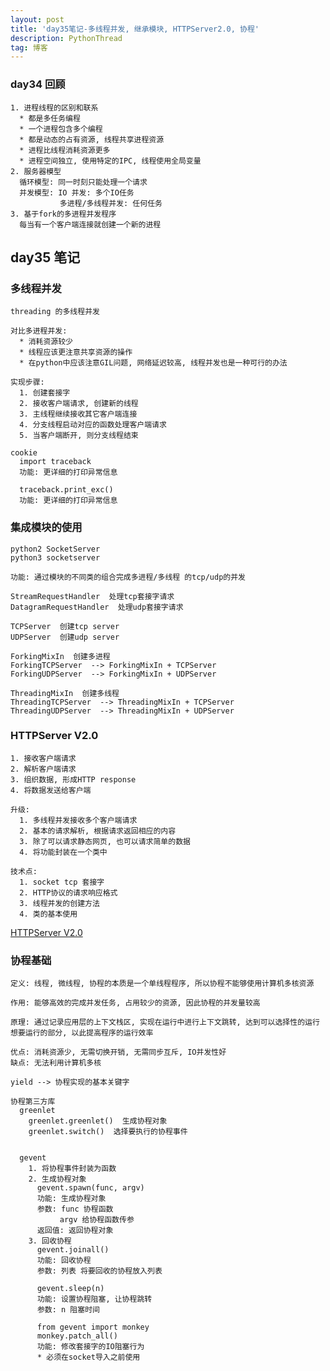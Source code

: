 ```yaml
---
layout: post
title: 'day35笔记-多线程并发, 继承模块, HTTPServer2.0, 协程'
description: PythonThread
tag: 博客
---   
```

### day34 回顾
    1. 进程线程的区别和联系
      * 都是多任务编程
      * 一个进程包含多个编程
      * 都是动态的占有资源, 线程共享进程资源
      * 进程比线程消耗资源更多
      * 进程空间独立, 使用特定的IPC, 线程使用全局变量
    2. 服务器模型
      循环模型: 同一时刻只能处理一个请求
      并发模型: IO 并发: 多个IO任务
               多进程/多线程并发: 任何任务
    3. 基于fork的多进程并发程序
      每当有一个客户端连接就创建一个新的进程

## day35 笔记
### 多线程并发
    threading 的多线程并发

    对比多进程并发:
      * 消耗资源较少
      * 线程应该更注意共享资源的操作
      * 在python中应该注意GIL问题, 网络延迟较高, 线程并发也是一种可行的办法

    实现步骤:
      1. 创建套接字
      2. 接收客户端请求, 创建新的线程
      3. 主线程继续接收其它客户端连接
      4. 分支线程启动对应的函数处理客户端请求
      5. 当客户端断开, 则分支线程结束

    cookie
      import traceback
      功能: 更详细的打印异常信息

      traceback.print_exc()
      功能: 更详细的打印异常信息

### 集成模块的使用
    python2 SocketServer
    python3 socketserver

    功能: 通过模块的不同类的组合完成多进程/多线程 的tcp/udp的并发

    StreamRequestHandler  处理tcp套接字请求
    DatagramRequestHandler  处理udp套接字请求

    TCPServer  创建tcp server
    UDPServer  创建udp server

    ForkingMixIn  创建多进程
    ForkingTCPServer  --> ForkingMixIn + TCPServer
    ForkingUDPServer  --> ForkingMixIn + UDPServer

    ThreadingMixIn  创建多线程
    ThreadingTCPServer  --> ThreadingMixIn + TCPServer
    ThreadingUDPServer  --> ThreadingMixIn + UDPServer

### HTTPServer V2.0
    1. 接收客户端请求
    2. 解析客户端请求
    3. 组织数据, 形成HTTP response
    4. 将数据发送给客户端

    升级:
      1. 多线程并发接收多个客户端请求
      2. 基本的请求解析, 根据请求返回相应的内容
      3. 除了可以请求静态网页, 也可以请求简单的数据
      4. 将功能封装在一个类中

    技术点:
      1. socket tcp 套接字
      2. HTTP协议的请求响应格式
      3. 线程并发的创建方法
      4. 类的基本使用

[HTTPServer V2.0](/py/HTTPServer2.0//HTTPServer_2.py)

### 协程基础
    定义: 线程, 微线程, 协程的本质是一个单线程程序, 所以协程不能够使用计算机多核资源

    作用: 能够高效的完成并发任务, 占用较少的资源, 因此协程的并发量较高

    原理: 通过记录应用层的上下文栈区, 实现在运行中进行上下文跳转, 达到可以选择性的运行
    想要运行的部分, 以此提高程序的运行效率

    优点: 消耗资源少, 无需切换开销, 无需同步互斥, IO并发性好
    缺点: 无法利用计算机多核

    yield --> 协程实现的基本关键字

    协程第三方库
      greenlet
        greenlet.greenlet()  生成协程对象
        greenlet.switch()  选择要执行的协程事件


      gevent
        1. 将协程事件封装为函数
        2. 生成协程对象
          gevent.spawn(func, argv)
          功能: 生成协程对象
          参数: func 协程函数
               argv 给协程函数传参
          返回值: 返回协程对象
        3. 回收协程
          gevent.joinall()
          功能: 回收协程
          参数: 列表 将要回收的协程放入列表

          gevent.sleep(n)
          功能: 设置协程阻塞, 让协程跳转
          参数: n 阻塞时间

          from gevent import monkey
          monkey.patch_all()
          功能: 修改套接字的IO阻塞行为
          * 必须在socket导入之前使用
